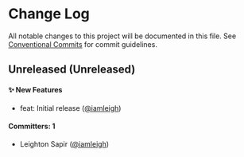 # Change Log

All notable changes to this project will be documented in this file. See [Conventional Commits](https://conventionalcommits.org/) for commit guidelines.

## Unreleased (Unreleased)

#### ✨ New Features

- feat: Initial release ([@iamleigh](https://github.com/iamleigh))

#### Committers: 1

- Leighton Sapir ([@iamleigh](https://github.com/iamleigh))
